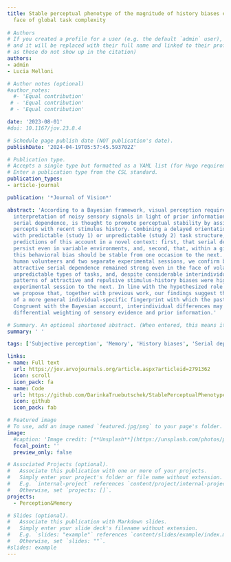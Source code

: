 ```yaml
---
title: Stable perceptual phenotype of the magnitude of history biases even in the
  face of global task complexity
  
# Authors
# If you created a profile for a user (e.g. the default `admin` user), write the username (folder name) here
# and it will be replaced with their full name and linked to their profile. (Does not work for names with special characters
# as these do not show up in the citation)  
authors:
- admin
- Lucia Melloni

# Author notes (optional)
#author_notes:
  #- 'Equal contribution'
 # - 'Equal contribution'
 # - 'Equal contribution'

date: '2023-08-01'
#doi: 10.1167/jov.23.8.4

# Schedule page publish date (NOT publication's date).
publishDate: '2024-04-19T05:57:45.593702Z'

# Publication type.
# Accepts a single type but formatted as a YAML list (for Hugo requirements).
# Enter a publication type from the CSL standard.
publication_types:
- article-journal

publication: '*Journal of Vision*'

abstract: 'According to a Bayesian framework, visual perception requires active
  interpretation of noisy sensory signals in light of prior information. One such mechanism,
  serial dependence, is thought to promote perceptual stability by assimilating current 
  percepts with recent stimulus history. Combining a delayed orientation-adjustment paradigm
  with predictable (study 1) or unpredictable (study 2) task structure, we test two key 
  predictions of this account in a novel context: first, that serial dependence should 
  persist even in variable environments, and, second, that, within a given observer and context,
  this behavioral bias should be stable from one occasion to the next. Relying on data of 41 
  human volunteers and two separate experimental sessions, we confirm both hypotheses. Group-level
  attractive serial dependence remained strong even in the face of volatile settings with multiple,
  unpredictable types of tasks, and, despite considerable interindividual variability, within-subject
  patterns of attractive and repulsive stimulus-history biases were highly stable from one 
  experimental session to the next. In line with the hypothesized role of serial dependence,
  we propose that, together with previous work, our findings suggest the existence 
  of a more general individual-specific fingerprint with which the past shapes current percetion.
  Congruent with the Bayesian account, interindividual differences may then result from
  differential weighting of sensory evidence and prior information.'

# Summary. An optional shortened abstract. (When entered, this means it won't be displayed on the front page)
summary: ' '

tags: ['Subjective perception', 'Memory', 'History biases', 'Serial dependence', 'Interindividual differences']

links:
- name: Full text
  url: https://jov.arvojournals.org/article.aspx?articleid=2791362
  icon: scroll
  icon_pack: fa
- name: Code
  url: https://github.com/DarinkaTruebutschek/StablePerceptualPhenotype
  icon: github
  icon_pack: fab

# Featured image
# To use, add an image named `featured.jpg/png` to your page's folder.
image:
  #caption: 'Image credit: [**Unsplash**](https://unsplash.com/photos/pLCdAaMFLTE)'
  focal_point: ''
  preview_only: false

# Associated Projects (optional).
#   Associate this publication with one or more of your projects.
#   Simply enter your project's folder or file name without extension.
#   E.g. `internal-project` references `content/project/internal-project/index.md`.
#   Otherwise, set `projects: []`.
projects:
  - Perception&Memory

# Slides (optional).
#   Associate this publication with Markdown slides.
#   Simply enter your slide deck's filename without extension.
#   E.g. `slides: "example"` references `content/slides/example/index.md`.
#   Otherwise, set `slides: ""`.
#slides: example
---
```

